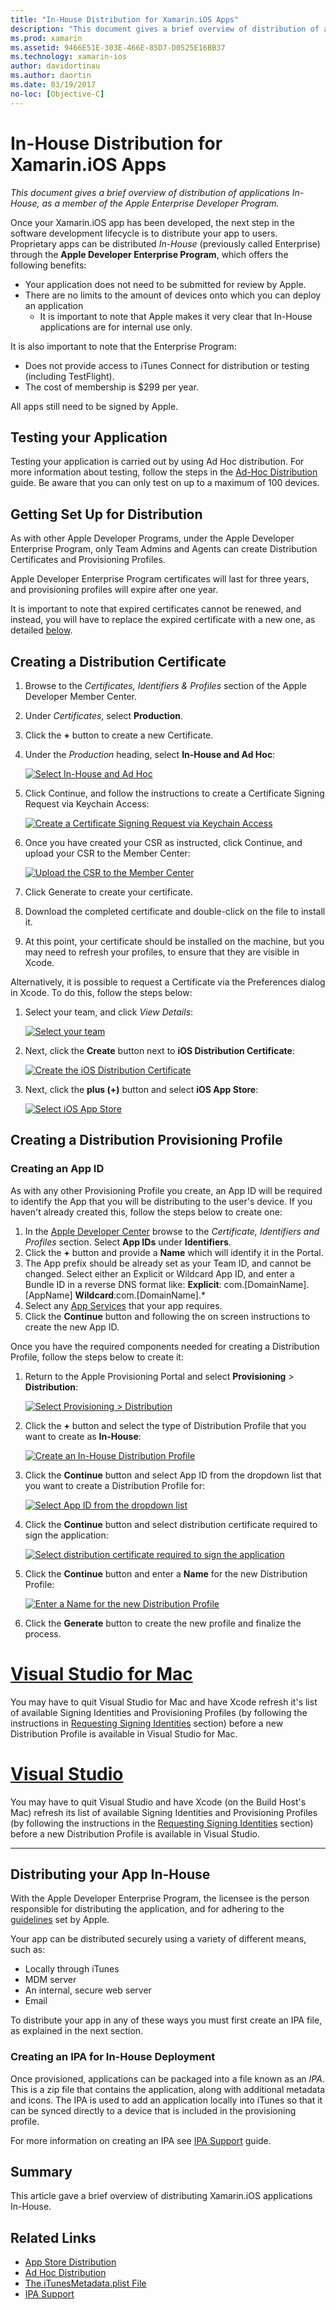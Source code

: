 ```yaml
---
title: "In-House Distribution for Xamarin.iOS Apps"
description: "This document gives a brief overview of distribution of applications In-House, as a member of the Apple Enterprise Developer Program."
ms.prod: xamarin
ms.assetid: 9466E51E-303E-466E-85D7-D0525E16BB37
ms.technology: xamarin-ios
author: davidortinau
ms.author: daortin
ms.date: 03/19/2017
no-loc: [Objective-C]
---
```


# In-House Distribution for Xamarin.iOS Apps

_This document gives a brief overview of distribution of applications In-House, as a member of the Apple Enterprise Developer Program._

Once your Xamarin.iOS app has been developed, the next step in the software development lifecycle is to distribute your app to users. Proprietary apps can be distributed *In-House* (previously called Enterprise) through the **Apple Developer Enterprise Program**, which offers the following benefits:

- Your application does not need to be submitted for review by Apple.
- There are no limits to the amount of devices onto which you can deploy an application
  - It is important to note that Apple makes it very clear that In-House applications are for internal use only.

It is also important to note that the Enterprise Program:

- Does not provide access to iTunes Connect for distribution or testing (including TestFlight).
- The cost of membership is $299 per year.

All apps still need to be signed by Apple.

<a name="testing"></a>

## Testing your Application

Testing your application is carried out by using Ad Hoc distribution. For more information about testing, follow the steps in the [Ad-Hoc Distribution](~/ios/deploy-test/app-distribution/ad-hoc-distribution.md) guide. Be aware that you can only test on up to a maximum of 100 devices.

<a name="setup"></a>

## Getting Set Up for Distribution

As with other Apple Developer Programs, under the Apple Developer Enterprise Program, only Team Admins and Agents can create Distribution Certificates and Provisioning Profiles.

Apple Developer Enterprise Program certificates will last for three years, and provisioning profiles will expire after one year.

It is important to note that expired certificates cannot be renewed, and instead, you will have to replace the expired certificate with a new one, as detailed [below](#certificate).

<a name="certificate"></a>

## Creating a Distribution Certificate

1. Browse to the *Certificates, Identifiers & Profiles* section of the Apple Developer Member Center.
2. Under *Certificates*, select **Production**.
3. Click the **+** button to create a new Certificate.
4. Under the *Production* heading, select **In-House and Ad Hoc**:

   [![Select In-House and Ad Hoc](in-house-distribution-images/createcertmanually01.png)](in-house-distribution-images/createcertmanually01.png#lightbox)

5. Click Continue, and follow the instructions to create a Certificate Signing Request via Keychain Access:

   [![Create a Certificate Signing Request via Keychain Access](in-house-distribution-images/createcertmanually02.png)](in-house-distribution-images/createcertmanually02.png#lightbox)

6. Once you have created your CSR as instructed, click Continue, and upload your CSR to the Member Center:

   [![Upload the CSR to the Member Center](in-house-distribution-images/createcertmanually03.png)](in-house-distribution-images/createcertmanually03.png#lightbox)

7. Click Generate to create your certificate.
8. Download the completed certificate and double-click on the file to install it.
9. At this point, your certificate should be installed on the machine, but you may need to refresh your profiles, to ensure that they are visible in Xcode.

Alternatively, it is possible to request a Certificate via the Preferences dialog in Xcode. To do this, follow the steps below:

1. Select your team, and click *View Details*:

   [![Select your team](in-house-distribution-images/selectteam.png)](in-house-distribution-images/selectteam.png#lightbox)

2. Next, click the **Create** button next to **iOS Distribution Certificate**:

   [![Create the iOS Distribution Certificate](in-house-distribution-images/selectcert.png)](in-house-distribution-images/selectcert.png#lightbox)

3. Next, click the **plus (+)** button and select **iOS App Store**:

   [![Select iOS App Store](in-house-distribution-images/selectcert.png)](in-house-distribution-images/selectcert.png#lightbox)

<a name="profile"></a>

## Creating a Distribution Provisioning Profile

<a name="appid"></a>

### Creating an App ID

As with any other Provisioning Profile you create, an App ID will be required to identify the App that you will be distributing to the user's device. If you haven't already created this, follow the steps below to create one:

1. In the [Apple Developer Center](https://developer.apple.com/account/overview.action) browse to the *Certificate, Identifiers and Profiles* section. Select **App IDs** under **Identifiers**.
2. Click the **+** button and provide a **Name** which will identify it in the Portal.
3. The App prefix should be already set as your Team ID, and cannot be changed. Select either an Explicit or Wildcard App ID, and enter a Bundle ID in a reverse DNS format like: **Explicit**: com.[DomainName].[AppName] **Wildcard**:com.[DomainName].*
4. Select any [App Services](~/ios/get-started/installation/device-provisioning/index.md#provisioning-for-application-services) that your app requires.
5. Click the **Continue** button and following the on screen instructions to create the new App ID.

Once you have the required components needed for creating a Distribution Profile, follow the steps below to create it:

1. Return to the Apple Provisioning Portal and select **Provisioning** > **Distribution**:

   [![Select Provisioning > Distribution](in-house-distribution-images/distribute01.png)](in-house-distribution-images/distribute01.png#lightbox)

2. Click the **+** button and select the type of Distribution Profile that you want to create as **In-House**:

   [![Create an In-House Distribution Profile](in-house-distribution-images/distribute02.png)](in-house-distribution-images/distribute02.png#lightbox)

3. Click the **Continue** button and select App ID from the dropdown list that you want to create a Distribution Profile for:

   [![Select App ID from the dropdown list](in-house-distribution-images/distribute03.png)](in-house-distribution-images/distribute03.png#lightbox)

4. Click the **Continue** button and select distribution certificate required to sign the application:

   [![Select distribution certificate required to sign the application](in-house-distribution-images/distribute04.png)](in-house-distribution-images/distribute04.png#lightbox)

5. Click the **Continue** button and enter a **Name** for the new Distribution Profile:

   [![Enter a Name for the new Distribution Profile](in-house-distribution-images/distribute06.png)](in-house-distribution-images/distribute06.png#lightbox)

6. Click the **Generate** button to create the new profile and finalize the process.

# [Visual Studio for Mac](#tab/macos)

 You may have to quit Visual Studio for Mac and have Xcode refresh it's list of available Signing Identities and Provisioning Profiles (by following the instructions in [Requesting Signing Identities](~/ios/get-started/installation/device-provisioning/manual-provisioning.md#download) section) before a new Distribution Profile is available in Visual Studio for Mac.

# [Visual Studio](#tab/windows)

You may have to quit Visual Studio and have Xcode (on the Build Host's Mac) refresh its list of available Signing Identities and Provisioning Profiles (by following the instructions in the [Requesting Signing Identities](~/ios/get-started/installation/device-provisioning/manual-provisioning.md#download) section) before a new Distribution Profile is available in Visual Studio.

-----

<a name="inhouse"></a>

## Distributing your App In-House

With the Apple Developer Enterprise Program, the licensee is the person responsible for distributing the application, and for adhering to the [guidelines](https://developer.apple.com/programs/enterprise/) set by Apple.

Your app can be distributed securely using a variety of different means, such as:

- Locally through iTunes
- MDM server
- An internal, secure web server
- Email

To distribute your app in any of these ways you must first create an IPA file, as explained in the next section.

### Creating an IPA for In-House Deployment

Once provisioned, applications can be packaged into a file known as an *IPA*. This is a zip file that contains the application, along with additional metadata and icons. The IPA is used to add an application locally into iTunes so that it can be synced directly to a device that is included in the provisioning profile.

For more information on creating an IPA see [IPA Support](~/ios/deploy-test/app-distribution/ipa-support.md) guide.

## Summary

This article gave a brief overview of distributing Xamarin.iOS applications In-House.

## Related Links

- [App Store Distribution](~/ios/deploy-test/app-distribution/app-store-distribution/index.md)
- [Ad Hoc Distribution](~/ios/deploy-test/app-distribution/ad-hoc-distribution.md)
- [The iTunesMetadata.plist File](~/ios/deploy-test/app-distribution/itunesmetadata.md)
- [IPA Support](~/ios/deploy-test/app-distribution/ipa-support.md)
